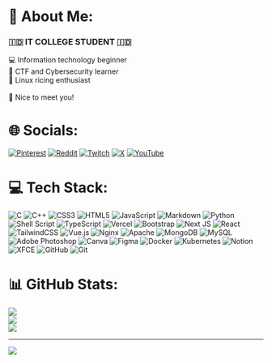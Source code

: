 # 💫 About Me:
### 🇮🇩 IT COLLEGE STUDENT 🇮🇩
💻 Information technology beginner<br>🚩 CTF and Cybersecurity learner<br>🐧 Linux ricing enthusiast<br><br>🥶 Nice to meet you!

# 🌐 Socials:
[![Pinterest](https://img.shields.io/badge/Pinterest-%23E60023.svg?logo=Pinterest&logoColor=white)](https://pinterest.com/winterbitia) [![Reddit](https://img.shields.io/badge/Reddit-%23FF4500.svg?logo=Reddit&logoColor=white)](https://reddit.com/user/winterbitia) [![Twitch](https://img.shields.io/badge/Twitch-%239146FF.svg?logo=Twitch&logoColor=white)](https://twitch.tv/winterbitia) [![X](https://img.shields.io/badge/X-black.svg?logo=X&logoColor=white)](https://x.com/winterbitia) [![YouTube](https://img.shields.io/badge/YouTube-%23FF0000.svg?logo=YouTube&logoColor=white)](https://youtube.com/@winterbitia) 

# 💻 Tech Stack:
![C](https://img.shields.io/badge/c-%2300599C.svg?style=flat-square&logo=c&logoColor=white) ![C++](https://img.shields.io/badge/c++-%2300599C.svg?style=flat-square&logo=c%2B%2B&logoColor=white) ![CSS3](https://img.shields.io/badge/css3-%231572B6.svg?style=flat-square&logo=css3&logoColor=white) ![HTML5](https://img.shields.io/badge/html5-%23E34F26.svg?style=flat-square&logo=html5&logoColor=white) ![JavaScript](https://img.shields.io/badge/javascript-%23323330.svg?style=flat-square&logo=javascript&logoColor=%23F7DF1E) ![Markdown](https://img.shields.io/badge/markdown-%23000000.svg?style=flat-square&logo=markdown&logoColor=white) ![Python](https://img.shields.io/badge/python-3670A0?style=flat-square&logo=python&logoColor=ffdd54) ![Shell Script](https://img.shields.io/badge/shell_script-%23121011.svg?style=flat-square&logo=gnu-bash&logoColor=white) ![TypeScript](https://img.shields.io/badge/typescript-%23007ACC.svg?style=flat-square&logo=typescript&logoColor=white) ![Vercel](https://img.shields.io/badge/vercel-%23000000.svg?style=flat-square&logo=vercel&logoColor=white) ![Bootstrap](https://img.shields.io/badge/bootstrap-%238511FA.svg?style=flat-square&logo=bootstrap&logoColor=white) ![Next JS](https://img.shields.io/badge/Next-black?style=flat-square&logo=next.js&logoColor=white) ![React](https://img.shields.io/badge/react-%2320232a.svg?style=flat-square&logo=react&logoColor=%2361DAFB) ![TailwindCSS](https://img.shields.io/badge/tailwindcss-%2338B2AC.svg?style=flat-square&logo=tailwind-css&logoColor=white) ![Vue.js](https://img.shields.io/badge/vue.js-%2335495e.svg?style=flat-square&logo=vuedotjs&logoColor=%234FC08D) ![Nginx](https://img.shields.io/badge/nginx-%23009639.svg?style=flat-square&logo=nginx&logoColor=white) ![Apache](https://img.shields.io/badge/apache-%23D42029.svg?style=flat-square&logo=apache&logoColor=white) ![MongoDB](https://img.shields.io/badge/MongoDB-%234ea94b.svg?style=flat-square&logo=mongodb&logoColor=white) ![MySQL](https://img.shields.io/badge/mysql-4479A1.svg?style=flat-square&logo=mysql&logoColor=white) ![Adobe Photoshop](https://img.shields.io/badge/adobe%20photoshop-%2331A8FF.svg?style=flat-square&logo=adobe%20photoshop&logoColor=white) ![Canva](https://img.shields.io/badge/Canva-%2300C4CC.svg?style=flat-square&logo=Canva&logoColor=white) ![Figma](https://img.shields.io/badge/figma-%23F24E1E.svg?style=flat-square&logo=figma&logoColor=white) ![Docker](https://img.shields.io/badge/docker-%230db7ed.svg?style=flat-square&logo=docker&logoColor=white) ![Kubernetes](https://img.shields.io/badge/kubernetes-%23326ce5.svg?style=flat-square&logo=kubernetes&logoColor=white) ![Notion](https://img.shields.io/badge/Notion-%23000000.svg?style=flat-square&logo=notion&logoColor=white) ![XFCE](https://img.shields.io/badge/XFCE-%232284F2.svg?style=flat-square&logo=xfce&logoColor=white) ![GitHub](https://img.shields.io/badge/github-%23121011.svg?style=flat-square&logo=github&logoColor=white) ![Git](https://img.shields.io/badge/git-%23F05033.svg?style=flat-square&logo=git&logoColor=white)

# 📊 GitHub Stats:
![](https://github-readme-stats.vercel.app/api?username=winterbitia&theme=rose_pine&hide_border=true&include_all_commits=true&count_private=true)<br/>
![](https://github-readme-streak-stats.herokuapp.com/?user=winterbitia&theme=rose_pine&hide_border=true)<br/>
![](https://github-readme-stats.vercel.app/api/top-langs/?username=winterbitia&theme=rose_pine&hide_border=true&include_all_commits=true&count_private=true&layout=compact)


---
[![](https://visitcount.itsvg.in/api?id=winterbitia&icon=5&color=5)](https://visitcount.itsvg.in)
<!-- Proudly created with GPRM ( https://gprm.itsvg.in ) -->
